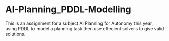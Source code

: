 # AI-Planning_PDDL-Modelling
This is an assignment for a subject AI Planning for Autonomy this year, using PDDL to model a planning task then use effecient solvers to give valid solutions.
